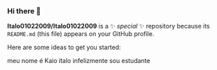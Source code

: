 ### Hi there 👋


**Italo01022009/Italo01022009** is a ✨ _special_ ✨ repository because its `README.md` (this file) appears on your GitHub profile.

Here are some ideas to get you started:

meu nome é Kaio ítalo infelizmente sou estudante 

